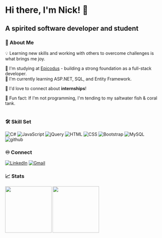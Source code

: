 # Hi there, I'm Nick! 👋
## A spirited software developer and student
### 🧬 About Me 
💡 Learning new skills and working with others to overcome challenges is what brings me joy. <br/>

📒 I'm studying at <a href="https://www.epicodus.com/" target="_blank">Epicodus</a> - building a strong foundation as a full-stack developer. <br />
🌱 I'm currently learning ASP.NET, SQL, and Entity Framework. <br />

💬 I'd love to connect about **internships**!  <br />

📜 Fun fact: If I'm not programming, I'm tending to my saltwater fish & coral tank.<br /> <br />

### 🛠 Skill Set
![C#](https://img.shields.io/badge/C%23-239120?style=for-the-badge&logo=c-sharp&logoColor=white)
![JavaScript](https://img.shields.io/badge/JavaScript-F7DF1E?style=for-the-badge&logo=javascript&logoColor=black)
![jQuery](https://img.shields.io/badge/jQuery-0769AD?style=for-the-badge&logo=jquery&logoColor=white)
![HTML](https://img.shields.io/badge/HTML-239120?style=for-the-badge&logo=html5&logoColor=white)
![CSS](https://img.shields.io/badge/CSS-239120?&style=for-the-badge&logo=css3&logoColor=white)
![Bootstrap](https://img.shields.io/badge/Bootstrap-563D7C?style=for-the-badge&logo=bootstrap&logoColor=white)
![MySQL](https://img.shields.io/badge/MySQL-00000F?style=for-the-badge&logo=mysql&logoColor=white)
![github](https://img.shields.io/badge/GitHub-000000?style=for-the-badge&logo=GitHub&logoColor=white)

### ♾️ Connect
<a href="https://www.linkedin.com/in/nicholassull/"><img alt="LinkedIn" src="https://img.shields.io/badge/LinkedIn-0077B5?style=for-the-badge&logo=linkedin&logoColor=white"/></a>
<a href="mailto:nicholassull@gmail.com"><img alt="Gmail" src="https://img.shields.io/badge/Gmail-D14836?style=for-the-badge&logo=gmail&logoColor=white" /></a>

### 📈 Stats
<img align="left" height="150px" src="https://github-readme-stats.vercel.app/api?username=nicholassull&show_icons=true&theme=dark" />

<img align="left" height="150px" src="https://github-readme-stats.vercel.app/api/top-langs/?username=nicholassull&layout=compact&theme=dark" />
